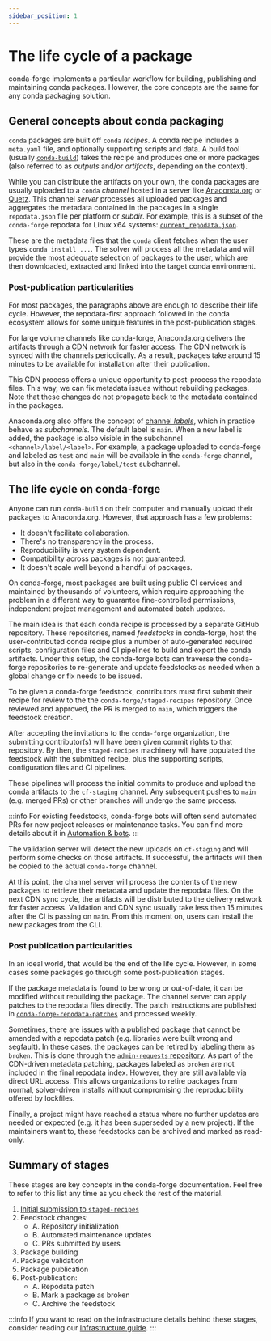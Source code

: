 ```yaml
---
sidebar_position: 1
---
```


# The life cycle of a package

conda-forge implements a particular workflow for building, publishing and maintaining conda packages.
However, the core concepts are the same for any conda packaging solution.

## General concepts about conda packaging

`conda` packages are built off `conda` _recipes_.
A conda recipe includes a `meta.yaml` file, and optionally supporting scripts and data.
A build tool (usually [`conda-build`](https://github.com/conda/conda-build)) takes the recipe and produces one or more packages (also referred to as _outputs_ and/or _artifacts_, depending on the context).

While you can distribute the artifacts on your own, the conda packages are usually uploaded to a `conda` _channel_ hosted in a server like [Anaconda.org](https://anaconda.org/conda-forge) or [Quetz](https://github.com/mamba-org/quetz).
This channel _server_ processes all uploaded packages and aggregates the metadata contained in the packages in a single `repodata.json` file per platform or _subdir_.
For example, this is a subset of the `conda-forge` repodata for Linux x64 systems: [`current_repodata.json`](https://conda.anaconda.org/conda-forge/linux-64/current_repodata.json).

These are the metadata files that the `conda` client fetches when the user types `conda install ...`.
The solver will process all the metadata and will provide the most adequate selection of packages to the user, which are then downloaded, extracted and linked into the target conda environment.

### Post-publication particularities

For most packages, the paragraphs above are enough to describe their life cycle.
However, the repodata-first approach followed in the conda ecosystem allows for some unique features in the post-publication stages.

For large volume channels like conda-forge, Anaconda.org delivers the artifacts through a [CDN](/docs/reference/glossary.md#cdn) network for faster access.
The CDN network is synced with the channels periodically.
As a result, packages take around 15 minutes to be available for installation after their publication.

This CDN process offers a unique opportunity to post-process the repodata files.
This way, we can fix metadata issues without rebuilding packages.
Note that these changes do not propagate back to the metadata contained in the packages.

Anaconda.org also offers the concept of [channel _labels_][anaconda-org-labels], which in practice
behave as _subchannels_. The default label is `main`. When a new label is added, the package is
also visible in the subchannel `<channel>/label/<label>`. For example, a package uploaded to
conda-forge and labeled as `test` and `main` will be available in the `conda-forge` channel, but
also in the `conda-forge/label/test` subchannel.

## The life cycle on conda-forge

Anyone can run `conda-build` on their computer and manually upload their packages to Anaconda.org.
However, that approach has a few problems:

- It doesn't facilitate collaboration.
- There's no transparency in the process.
- Reproducibility is very system dependent.
- Compatibility across packages is not guaranteed.
- It doesn't scale well beyond a handful of packages.

On conda-forge, most packages are built using public CI services and maintained by thousands of volunteers, which require approaching the problem in a different way to guarantee fine-controlled permissions, independent project management and automated batch updates.

The main idea is that each conda recipe is processed by a separate GitHub repository.
These repositories, named _feedstocks_ in conda-forge, host the user-contributed conda recipe plus a number of auto-generated required scripts, configuration files and CI pipelines to build and export the conda artifacts.
Under this setup, the conda-forge bots can traverse the conda-forge repositories to re-generate and update feedstocks as needed when a global change or fix needs to be issued.

To be given a conda-forge feedstock, contributors must first submit their recipe for review to the the `conda-forge/staged-recipes` repository.
Once reviewed and approved, the PR is merged to `main`, which triggers the feedstock creation.

After accepting the invitations to the `conda-forge` organization, the submitting contributor(s) will have been given commit rights to that repository.
By then, the `staged-recipes` machinery will have populated the feedstock with the submitted recipe, plus the supporting scripts, configuration files and CI pipelines.

These pipelines will process the initial commits to produce and upload the conda artifacts to the `cf-staging` channel.
Any subsequent pushes to `main` (e.g. merged PRs) or other branches will undergo the same process.

:::info
For existing feedstocks, conda-forge bots will often send automated PRs for new project releases or maintenance tasks.
You can find more details about it in [Automation & bots](/docs/advanced/automation.md).
:::

The validation server will detect the new uploads on `cf-staging` and will perform some checks on those artifacts.
If successful, the artifacts will then be copied to the actual `conda-forge` channel.

At this point, the channel server will process the contents of the new packages to retrieve their metadata and update the repodata files.
On the next CDN sync cycle, the artifacts will be distributed to the delivery network for faster access.
Validation and CDN sync usually take less then 15 minutes after the CI is passing on `main`. From this moment on, users can install the new packages from the CLI.

### Post publication particularities

In an ideal world, that would be the end of the life cycle. However, in some cases some packages go through some post-publication stages.

If the package metadata is found to be wrong or out-of-date, it can be modified without rebuilding the package.
The channel server can apply patches to the repodata files directly.
The patch instructions are published in [`conda-forge-repodata-patches`](/docs/reference/infrastructure/tooling-data.md#conda-forge-repodata-patches) and processed weekly.

Sometimes, there are issues with a published package that cannot be amended with a repodata patch (e.g. libraries were built wrong and segfault).
In these cases, the packages can be retired by labeling them as `broken`.
This is done through the [`admin-requests` repository](/docs/reference/infrastructure/automated-maintenance.md#admin-requests).
As part of the CDN-driven metadata patching, packages labeled as `broken` are not included in the final repodata index.
However, they are still available via direct URL access.
This allows organizations to retire packages from normal, solver-driven installs without compromising the reproducibility offered by lockfiles.

Finally, a project might have reached a status where no further updates are needed or expected (e.g. it has been superseded by a new project).
If the maintainers want to, these feedstocks can be archived and marked as read-only.

## Summary of stages

These stages are key concepts in the conda-forge documentation.
Feel free to refer to this list any time as you check the rest of the material.

1. [Initial submission to `staged-recipes`](/docs/fundamentals/staged-recipes.md)
2. Feedstock changes:
   - A. Repository initialization
   - B. Automated maintenance updates
   - C. PRs submitted by users
3. Package building
4. Package validation
5. Package publication
6. Post-publication:
   - A. Repodata patch
   - B. Mark a package as broken
   - C. Archive the feedstock

:::info
If you want to read on the infrastructure details behind these stages,
consider reading our [Infrastructure guide](/docs/reference/infrastructure/).
:::

<!-- LINKS -->

[anaconda-org-labels]: https://docs.anaconda.com/anacondaorg/user-guide/tutorials/
